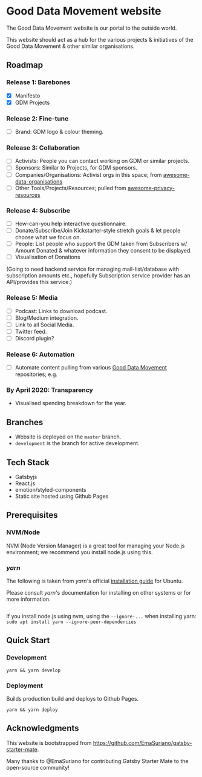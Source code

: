 # Good Data Movement website

The Good Data Movement website is our portal to the outside world.

This website should act as a hub for the various projects & initiatives of the Good Data Movement & other similar organisations.

## Roadmap

### Release 1: Barebones

- [x] Manifesto
- [x] GDM Projects

### Release 2: Fine-tune

- [ ] Brand: GDM logo & colour theming.

### Release 3: Collaboration

- [ ] Activists: People you can contact working on GDM or similar projects.
- [ ] Sponsors: Similar to Projects, for GDM sponsors.
- [ ] Companies/Organisations: Activist orgs in this space; from [awesome-data-organisations](https://github.com/good-data-movement/awesome-data-companies)
- [ ] Other Tools/Projects/Resources; pulled from [awesome-privacy-resources](https://github.com/good-data-movement/awesome-privacy-resources)

### Release 4: Subscribe

- [ ] How-can-you help interactive questionnaire.
- [ ] Donate/Subscribe/Join Kickstarter-style stretch goals & let people choose what we focus on.
- [ ] People: List people who support the GDM taken from Subscribers w/ Amount Donated & whatever information they consent to be displayed.
- [ ] Visualisation of Donations

(Going to need backend service for managing mail-list/database with subscription amounts etc., hopefully Subscription service provider has an API/provides this service.)

### Release 5: Media

- [ ] Podcast: Links to download podcast.
- [ ] Blog/Medium integration.
- [ ] Link to all Social Media.
- [ ] Twitter feed.
- [ ] Discord plugin?

### Release 6: Automation

- [ ] Automate content pulling from various [Good Data Movement](https://github.com/good-data-movement) repositories; e.g.

### By April 2020: Transparency

- Visualised spending breakdown for the year.

## Branches

- Website is deployed on the `master` branch.
- `development` is the branch for active development.
  <!-- - `production` is the main branch for stable changes.-->

## Tech Stack

- Gatsbyjs
- React.js
- emotion/styled-components
- Static site hosted using Github Pages

## Prerequisites

### NVM/Node

NVM (Node Version Manager) is a great tool for managing your Node.js environment; we recommend you install node.js using this.

### _yarn_

The following is taken from _yarn_'s official [installation guide]() for Ubuntu.

Please consult _yarn_'s documentation for installing on other systems or for more information.

```

```

If you install node.js using nvm, using the `--ignore-...` when installing yarn:
`sudo apt install yarn --ignore-peer-dependencies`

## Quick Start

### Development

`yarn && yarn develop`

### Deployment

Builds production build and deploys to Github Pages.

`yarn && yarn deploy`

## Acknowledgments

This website is bootstrapped from https://github.com/EmaSuriano/gatsby-starter-mate.

Many thanks to @EmaSuriano for contributing Gatsby Starter Mate to the open-source community!
